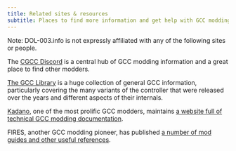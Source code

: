 ```yaml
---
title: Related sites & resources
subtitle: Places to find more information and get help with GCC modding.
---
```


Note: DOL-003.info is not expressly affiliated with any of the following sites or people.

The [CGCC Discord](https://discord.gg/sac2cTD) is a central hub of GCC modding information and a great place to find other modders.

[The GCC Library](https://gccontrollerlibrary.com) is a huge collection of general GCC information, particularly covering the many variants of the controller that were released over the years and different aspects of their internals.

[Kadano](https://dol-003.info/modders/kadano), one of the most prolific GCC modders, maintains [a website full of technical GCC modding documentation](https://kadano.net/SSBM/GCC/).

FIRES, another GCC modding pioneer, has published [a number of mod guides and other useful references](https://firescc.com).
